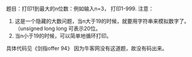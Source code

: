 题目：打印1到最大的n位数：例如输入n=3， 打印1-999.
注意：
1. 这是一个隐藏的大数问题，当n大于19的时候，就要用字符串来模拟数字了。（unsigned long long 可表示20位。
2. 当n小于19的时候，可以简单地循环打印。

具体代码见《剑指offer 94》
因为牛客网没有这道题，故没有码出来。